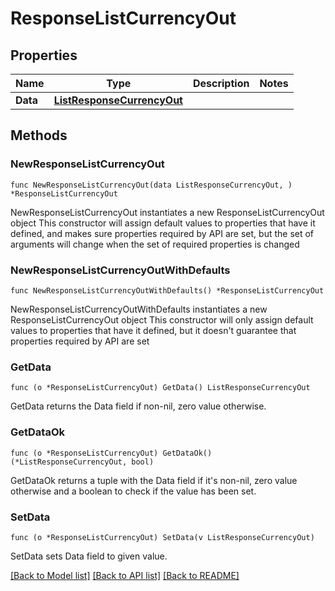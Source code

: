 # ResponseListCurrencyOut

## Properties

Name | Type | Description | Notes
------------ | ------------- | ------------- | -------------
**Data** | [**ListResponseCurrencyOut**](ListResponseCurrencyOut.md) |  | 

## Methods

### NewResponseListCurrencyOut

`func NewResponseListCurrencyOut(data ListResponseCurrencyOut, ) *ResponseListCurrencyOut`

NewResponseListCurrencyOut instantiates a new ResponseListCurrencyOut object
This constructor will assign default values to properties that have it defined,
and makes sure properties required by API are set, but the set of arguments
will change when the set of required properties is changed

### NewResponseListCurrencyOutWithDefaults

`func NewResponseListCurrencyOutWithDefaults() *ResponseListCurrencyOut`

NewResponseListCurrencyOutWithDefaults instantiates a new ResponseListCurrencyOut object
This constructor will only assign default values to properties that have it defined,
but it doesn't guarantee that properties required by API are set

### GetData

`func (o *ResponseListCurrencyOut) GetData() ListResponseCurrencyOut`

GetData returns the Data field if non-nil, zero value otherwise.

### GetDataOk

`func (o *ResponseListCurrencyOut) GetDataOk() (*ListResponseCurrencyOut, bool)`

GetDataOk returns a tuple with the Data field if it's non-nil, zero value otherwise
and a boolean to check if the value has been set.

### SetData

`func (o *ResponseListCurrencyOut) SetData(v ListResponseCurrencyOut)`

SetData sets Data field to given value.



[[Back to Model list]](../README.md#documentation-for-models) [[Back to API list]](../README.md#documentation-for-api-endpoints) [[Back to README]](../README.md)


